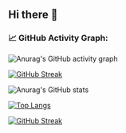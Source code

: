 ## Hi there 👋

<!--
**DavidDomchenkov/DavidDomchenkov** is a ✨ _special_ ✨ repository because its `README.md` (this file) appears on your GitHub profile.

Here are some ideas to get you started:

- 🔭 I’m currently working on ...
- 🌱 I’m currently learning ...
- 👯 I’m looking to collaborate on ...
- 🤔 I’m looking for help with ...
- 💬 Ask me about ...
- 📫 How to reach me: ...
- 😄 Pronouns: ...
- ⚡ Fun fact: ...
-->

### 📈 GitHub Activity Graph:
![Anurag's GitHub activity graph](https://activity-graph.herokuapp.com/graph?DavidDomchenkov)

[![GitHub Streak](https://streak-stats.demolab.com/?user=DavidDomchenkov)](https://git.io/streak-stats)

![Anurag's GitHub stats](https://github-readme-stats.vercel.app/api?username=DavidDomchenkov&show_icons=true&theme=radical)

[![Top Langs](https://github-readme-stats.vercel.app/api/top-langs/?username=DavidDomchenkov&layout=compact)](https://github.com/anuraghazra/github-readme-stats)

[![GitHub Streak](https://github-readme-streak-stats.herokuapp.com/?user=DavidDomchenkov&theme=dark)](https://git.io/streak-stats)
